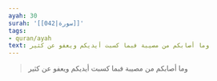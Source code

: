 ```yaml
---
ayah: 30
surah: '[[042|سورة]]'
tags:
- quran/ayah
text: وما أصابكم من مصيبة فبما كسبت أيديكم ويعفو عن كثير
---
```

> وما أصابكم من مصيبة فبما كسبت أيديكم ويعفو عن كثير
